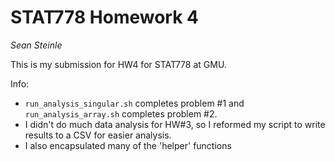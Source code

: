 # STAT778 Homework 4
*Sean Steinle*

This is my submission for HW4 for STAT778 at GMU.

Info:
- `run_analysis_singular.sh` completes problem #1 and `run_analysis_array.sh` completes problem #2.
- I didn't do much data analysis for HW#3, so I reformed my script to write results to a CSV for easier analysis.
- I also encapsulated many of the 'helper' functions 
